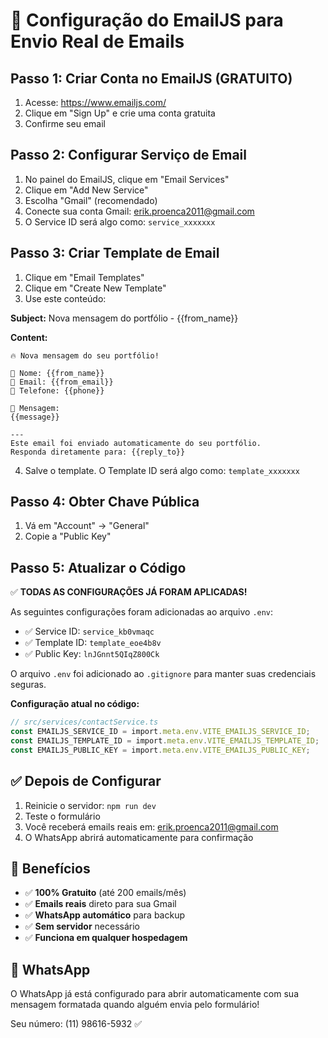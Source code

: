 # 📧 Configuração do EmailJS para Envio Real de Emails

## Passo 1: Criar Conta no EmailJS (GRATUITO)

1. Acesse: https://www.emailjs.com/
2. Clique em "Sign Up" e crie uma conta gratuita
3. Confirme seu email

## Passo 2: Configurar Serviço de Email

1. No painel do EmailJS, clique em "Email Services"
2. Clique em "Add New Service"
3. Escolha "Gmail" (recomendado)
4. Conecte sua conta Gmail: erik.proenca2011@gmail.com
5. O Service ID será algo como: `service_xxxxxxx`

## Passo 3: Criar Template de Email

1. Clique em "Email Templates"
2. Clique em "Create New Template"
3. Use este conteúdo:

**Subject:** Nova mensagem do portfólio - {{from_name}}

**Content:**

```
🔥 Nova mensagem do seu portfólio!

👤 Nome: {{from_name}}
📧 Email: {{from_email}}
📱 Telefone: {{phone}}

💬 Mensagem:
{{message}}

---
Este email foi enviado automaticamente do seu portfólio.
Responda diretamente para: {{reply_to}}
```

4. Salve o template. O Template ID será algo como: `template_xxxxxxx`

## Passo 4: Obter Chave Pública

1. Vá em "Account" → "General"
2. Copie a "Public Key"

## Passo 5: Atualizar o Código

✅ **TODAS AS CONFIGURAÇÕES JÁ FORAM APLICADAS!**

As seguintes configurações foram adicionadas ao arquivo `.env`:
- ✅ Service ID: `service_kb0vmaqc`
- ✅ Template ID: `template_eoe4b8v`
- ✅ Public Key: `lnJGnnt5QIqZ800Ck`

O arquivo `.env` foi adicionado ao `.gitignore` para manter suas credenciais seguras.

**Configuração atual no código:**
```typescript
// src/services/contactService.ts
const EMAILJS_SERVICE_ID = import.meta.env.VITE_EMAILJS_SERVICE_ID;
const EMAILJS_TEMPLATE_ID = import.meta.env.VITE_EMAILJS_TEMPLATE_ID;
const EMAILJS_PUBLIC_KEY = import.meta.env.VITE_EMAILJS_PUBLIC_KEY;
```

## ✅ Depois de Configurar

1. Reinicie o servidor: `npm run dev`
2. Teste o formulário
3. Você receberá emails reais em: erik.proenca2011@gmail.com
4. O WhatsApp abrirá automaticamente para confirmação

## 🚀 Benefícios

- ✅ **100% Gratuito** (até 200 emails/mês)
- ✅ **Emails reais** direto para sua Gmail
- ✅ **WhatsApp automático** para backup
- ✅ **Sem servidor** necessário
- ✅ **Funciona em qualquer hospedagem**

## 📱 WhatsApp

O WhatsApp já está configurado para abrir automaticamente com sua mensagem formatada quando alguém envia pelo formulário!

Seu número: (11) 98616-5932 ✅